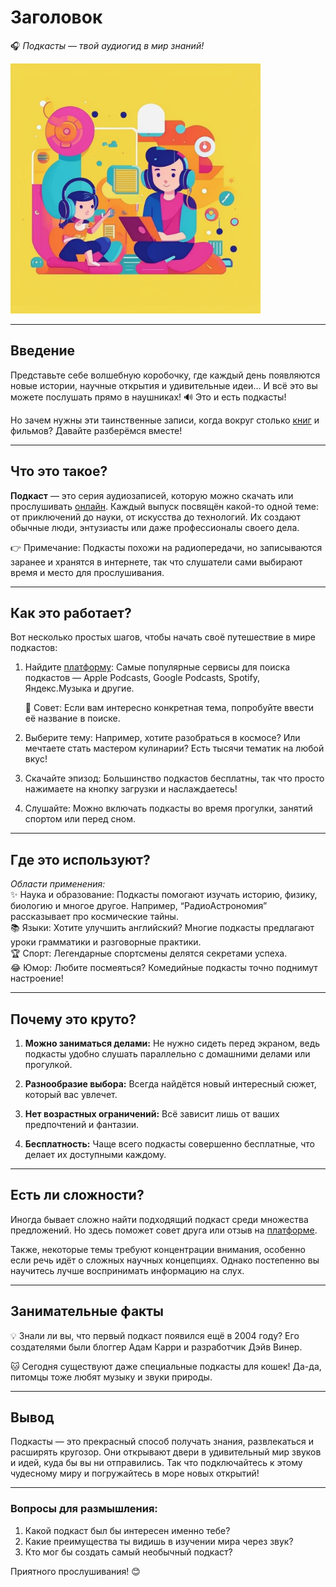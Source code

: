 # Заголовок

🎧 *Подкасты — твой аудиогид в мир знаний!*  


<img src="../../../../WORK/learning/online/images/Подкасты.jpg" width="400" height="400" />

---


## Введение

Представьте себе волшебную коробочку, где каждый день появляются новые истории, научные открытия и удивительные идеи... И всё это вы можете послушать прямо в наушниках! 🔊 Это и есть подкасты!

Но зачем нужны эти таинственные записи, когда вокруг столько [книг](Электронные_книги_и_статьи.md) и фильмов?
Давайте разберёмся вместе!

---

## Что это такое?

**Подкаст** — это серия аудиозаписей, которую можно скачать или прослушивать [онлайн](Как_узнавать_новое_Онлайн.md). Каждый выпуск посвящён какой-то одной теме: от приключений до науки, от искусства до технологий. Их создают обычные люди, энтузиасты или даже профессионалы своего дела.

👉 Примечание: Подкасты похожи на радиопередачи, но записываются заранее и хранятся в интернете, так что слушатели сами выбирают время и место для прослушивания.

---

## Как это работает?

Вот несколько простых шагов, чтобы начать своё путешествие в мире подкастов:

1. Найдите [платформу](Геймифицированные_платформы.md): Самые популярные сервисы для поиска подкастов — Apple Podcasts, Google Podcasts, Spotify, Яндекс.Музыка и другие.
   
   🌟 Совет: Если вам интересно конкретная тема, попробуйте ввести её название в поиске.

2. Выберите тему: Например, хотите разобраться в космосе? Или мечтаете стать мастером кулинарии? Есть тысячи тематик на любой вкус!

3. Скачайте эпизод: Большинство подкастов бесплатны, так что просто нажимаете на кнопку загрузки и наслаждаетесь!

4. Слушайте: Можно включать подкасты во время прогулки, занятий спортом или перед сном.

---

## Где это используют?

*Области применения:*  
✨ Наука и образование: Подкасты помогают изучать историю, физику, биологию и многое другое. Например, “РадиоАстрономия” рассказывает про космические тайны.  
📚 Языки: Хотите улучшить английский? Многие подкасты предлагают уроки грамматики и разговорные практики.  
🏆 Спорт: Легендарные спортсмены делятся секретами успеха.  
😂 Юмор: Любите посмеяться? Комедийные подкасты точно поднимут настроение!

---

## Почему это круто?

1. **Можно заниматься делами:** Не нужно сидеть перед экраном, ведь подкасты удобно слушать параллельно с домашними делами или прогулкой.
   
2. **Разнообразие выбора:** Всегда найдётся новый интересный сюжет, который вас увлечет.
   
3. **Нет возрастных ограничений:** Всё зависит лишь от ваших предпочтений и фантазии.
   
4. **Бесплатность:** Чаще всего подкасты совершенно бесплатные, что делает их доступными каждому.

---

## Есть ли сложности?

Иногда бывает сложно найти подходящий подкаст среди множества предложений. Но здесь поможет совет друга или отзыв на [платформе](Геймифицированные_платформы.md).

Также, некоторые темы требуют концентрации внимания, особенно если речь идёт о сложных научных концепциях. Однако постепенно вы научитесь лучше воспринимать информацию на слух.

---

## Занимательные факты

💡 Знали ли вы, что первый подкаст появился ещё в 2004 году? Его создателями были блоггер Адам Карри и разработчик Дэйв Винер.

🐱 Сегодня существуют даже специальные подкасты для кошек! Да-да, питомцы тоже любят музыку и звуки природы.

---

## Вывод

Подкасты — это прекрасный способ получать знания, развлекаться и расширять кругозор. Они открывают двери в удивительный мир звуков и идей, куда бы вы ни отправились. Так что подключайтесь к этому чудесному миру и погружайтесь в море новых открытий!

---

### Вопросы для размышления:

1. Какой подкаст был бы интересен именно тебе?
2. Какие преимущества ты видишь в изучении мира через звук?
3. Кто мог бы создать самый необычный подкаст?

Приятного прослушивания! 😊
